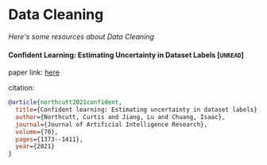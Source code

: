 # Data Cleaning
*Here's some resources about Data Cleaning*


#### Confident Learning: Estimating Uncertainty in Dataset Labels [`UNREAD`]
paper link: [here](https://www.jair.org/index.php/jair/article/download/12125/26676/)

citation: 
```bibtex
@article{northcutt2021confident,
  title={Confident learning: Estimating uncertainty in dataset labels},
  author={Northcutt, Curtis and Jiang, Lu and Chuang, Isaac},
  journal={Journal of Artificial Intelligence Research},
  volume={70},
  pages={1373--1411},
  year={2021}
}
```